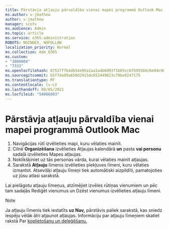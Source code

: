 ```yaml
---
title: Pārstāvja atļauju pārvaldība vienai mapei programmā Outlook Mac
ms.author: v-jmathew
author: v-jmathew
manager: scotv
ms.audience: Admin
ms.topic: article
ms.service: o365-administration
ROBOTS: NOINDEX, NOFOLLOW
localization_priority: Normal
ms.collection: Adm_O365
ms.custom:
- "3800004"
- "7333"
ms.openlocfilehash: 87527ffb4db54e95a1aa1a4b6093f1b65cc6f595584c6e04c9657ee7210f0201
ms.sourcegitcommit: b5f7da89a650d2915dc652449623c78be6247175
ms.translationtype: MT
ms.contentlocale: lv-LV
ms.lasthandoff: 08/05/2021
ms.locfileid: "54066803"
---
```

# <a name="manage-delegate-permissions-for-a-single-folder-in-outlook-for-mac"></a>Pārstāvja atļauju pārvaldība vienai mapei programmā Outlook Mac

1. Navigācijas rūtī izvēlieties mapi, kuru vēlaties mainīt.
2. Cilnē **Organizēšana** izvēlieties Atļaujas kalendārā **un** pasta **vai personu** sadaļā izvēlieties Mapes atļaujas.
3. Noklikšķiniet uz tās personas vārda, kurai vēlaties mainīt atļaujas.
4. Sarakstā **Atļauju** līmenis izvēlieties piekļuves līmeni, kuru vēlaties izmantot. Atsevišķi atļauju līmeņi tiek automātiski aizpildīti, pamatojoties uz jūsu atlasi sarakstā.

Lai pielāgotu atļauju līmeņus, atzīmējiet izvēles rūtiņas vienumiem  un pēc tam sadaļās Rediģēt vienumus un Dzēst vienumus izvēlieties atļauju līmeni.

> [!NOTE]
> Ja atļauju līmenis tiek iestatīts **uz Nav,** pārstāvis paliek sarakstā, kas sniedz iespēju vēlāk ātri atjaunot atļaujas. Informāciju par atļauju līmeņiem skatiet rakstā Par [koplietošanu un deleģēšanu.](https://support.microsoft.com/office/options-for-sharing-and-delegating-folders-in-outlook-for-mac-480d8054-68ce-4150-ba1e-b9b7f2fc4ce5)
